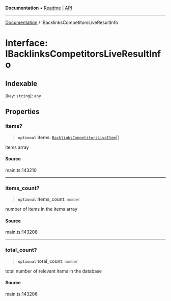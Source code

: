 **Documentation** • [Readme](../README.md) \| [API](../globals.md)

***

[Documentation](../README.md) / IBacklinksCompetitorsLiveResultInfo

# Interface: IBacklinksCompetitorsLiveResultInfo

## Indexable

 \[`key`: `string`\]: `any`

## Properties

### items?

> **`optional`** **items**: [`BacklinksCompetitorsLiveItem`](../classes/BacklinksCompetitorsLiveItem.md)[]

items array

#### Source

main.ts:143210

***

### items\_count?

> **`optional`** **items\_count**: `number`

number of items in the items array

#### Source

main.ts:143208

***

### total\_count?

> **`optional`** **total\_count**: `number`

total number of relevant items in the database

#### Source

main.ts:143206
